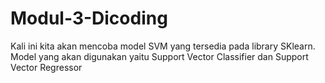 # Modul-3-Dicoding

Kali ini kita akan mencoba model SVM yang tersedia pada library SKlearn. Model yang akan digunakan yaitu Support Vector Classifier dan Support Vector Regressor
